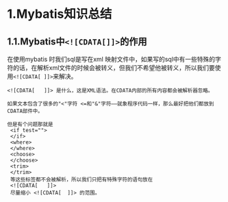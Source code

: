 # 1.Mybatis知识总结

## 1.1.Mybatis中`<![CDATA[]]>`的作用

在使用mybatis 时我们sql是写在xml 映射文件中，如果写的sql中有一些特殊的字符的话，在解析xml文件的时候会被转义，但我们不希望他被转义，所以我们要使用`<![CDATA[ ]]>`来解决。

```
<![CDATA[   ]]> 是什么，这是XML语法。在CDATA内部的所有内容都会被解析器忽略。

如果文本包含了很多的"<"字符 <=和"&"字符——就象程序代码一样，那么最好把他们都放到CDATA部件中。

但是有个问题那就是
 <if test="">   
 </if>   
 <where>   
 </where>  
 <choose>  
 </choose>  
 <trim>  
 </trim> 
 等这些标签都不会被解析，所以我们只把有特殊字符的语句放在 
 <![CDATA[   ]]>  
 尽量缩小 <![CDATA[  ]]> 的范围。
```



